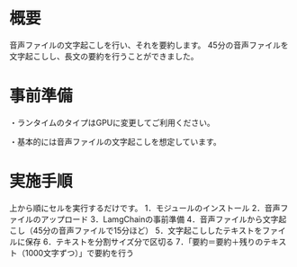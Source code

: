 # 概要
音声ファイルの文字起こしを行い、それを要約します。
45分の音声ファイルを文字起こしし、長文の要約を行うことができました。

# 事前準備
・ランタイムのタイプはGPUに変更してご利用ください。

・基本的には音声ファイルの文字起こしを想定しています。

# 実施手順
上から順にセルを実行するだけです。
1．モジュールのインストール
2．音声ファイルのアップロード
3．LamgChainの事前準備
4．音声ファイルから文字起こし（45分の音声ファイルで15分ほど）
5．文字起こししたテキストをファイルに保存
6．テキストを分割サイズ分で区切る
7．「要約＝要約＋残りのテキスト（1000文字ずつ）」で要約を行う
